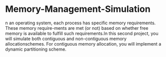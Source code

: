 # Memory-Management-Simulation
n an operating system, each process has specific memory requirements.  These memory require-ments  are  met  (or  not)  based  on  whether  free  memory  is  available  to  fulfill  such  requirements.In this second project, you will simulate both contiguous and non-contiguous memory allocationschemes.  For contiguous memory allocation, you will implement a dynamic partitioning scheme.
